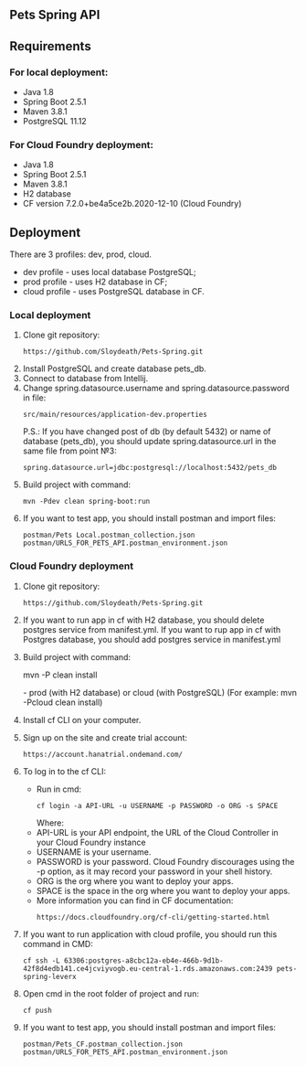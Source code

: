 ## Pets Spring API

## Requirements
### For local deployment:
* Java 1.8
* Spring Boot 2.5.1
* Maven 3.8.1
* PostgreSQL 11.12

### For Cloud Foundry deployment:
* Java 1.8
* Spring Boot 2.5.1
* Maven 3.8.1
* H2 database
* CF version 7.2.0+be4a5ce2b.2020-12-10 (Cloud Foundry)

## Deployment

There are 3 profiles: dev, prod, cloud.
* dev profile - uses local database PostgreSQL;
* prod profile - uses H2 database in CF;
* cloud profile - uses PostgreSQL database in CF.

### Local deployment
1. Clone git repository:
    ```
    https://github.com/Sloydeath/Pets-Spring.git
    ```
2. Install PostgreSQL and create database pets_db.
3. Connect to database from Intellij.
4. Change spring.datasource.username and spring.datasource.password in file:
    ```
    src/main/resources/application-dev.properties
    ```
   P.S.: If you have changed post of db (by default 5432) 
   or name of database (pets_db), you should update 
   spring.datasource.url in the same file from point №3:
   ```
   spring.datasource.url=jdbc:postgresql://localhost:5432/pets_db
   ```
5. Build project with command:
    ```
    mvn -Pdev clean spring-boot:run
    ```
6. If you want to test app, you should install postman and import files:
    ```
    postman/Pets Local.postman_collection.json
    postman/URLS_FOR_PETS_API.postman_environment.json
    ```
   
### Cloud Foundry deployment
1. Clone git repository:
    ```
    https://github.com/Sloydeath/Pets-Spring.git
    ```

2. If you want to run app in cf with H2 database, you should delete postgres service from manifest.yml.
   If you want to rup app in cf with Postgres database, you should add postgres service in manifest.yml
3. Build project with command:


    mvn -P<profile name> clean install

    <profile name> - prod (with H2 database) or cloud (with PostgreSQL)
    (For example: mvn -Pcloud clean install)

4. Install cf CLI on your computer.
5. Sign up on the site and create trial account:
   ```
   https://account.hanatrial.ondemand.com/
   ```
6. To log in to the cf CLI:
    * Run in cmd:
      ```
      cf login -a API-URL -u USERNAME -p PASSWORD -o ORG -s SPACE
      ```
      Where:
    * API-URL is your API endpoint, the URL of the Cloud Controller in your Cloud Foundry instance
    * USERNAME is your username.
    * PASSWORD is your password. Cloud Foundry discourages using the -p option, as it may record your password in your shell history.
    * ORG is the org where you want to deploy your apps.
    * SPACE is the space in the org where you want to deploy your apps.
    * More information you can find in CF documentation:
      ```
      https://docs.cloudfoundry.org/cf-cli/getting-started.html
      ```
7. If you want to run application with cloud profile, you should run this command in CMD:
   ```
   cf ssh -L 63306:postgres-a8cbc12a-eb4e-466b-9d1b-42f8d4edb141.ce4jcviyvogb.eu-central-1.rds.amazonaws.com:2439 pets-spring-leverx
   ```
8. Open cmd in the root folder of project and run:
   ```
   cf push
   ```
9. If you want to test app, you should install postman and import files:
    ```
    postman/Pets_CF.postman_collection.json
    postman/URLS_FOR_PETS_API.postman_environment.json
    ```